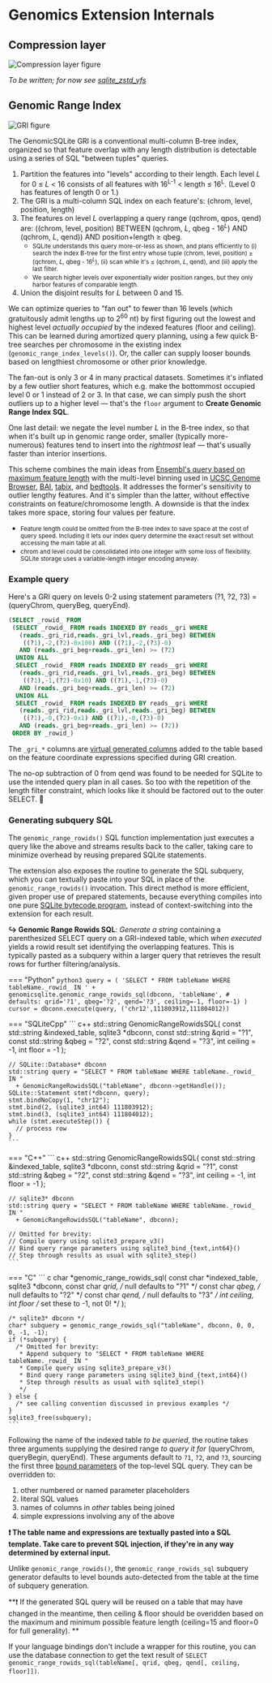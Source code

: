 # Genomics Extension Internals

## Compression layer

![Compression layer figure](sqlite_zstd_vfs.png)

*To be written; for now see [sqlite_zstd_vfs](https://github.com/mlin/sqlite_zstd_vfs)*

## Genomic Range Index

![GRI figure](gri.png)

The GenomicSQLite GRI is a conventional multi-column B-tree index, organized so that feature overlap with any length distribution is detectable using a series of SQL "between tuples" queries. 

1. Partition the features into "levels" according to their length. Each level *L* for 0 &le; *L* &lt; 16 consists of all features with 16<sup>L-1</sup> &lt; length &le; 16<sup>L</sup>. (Level 0 has features of length 0 or 1.)
2. The GRI is a multi-column SQL index on each feature's: (chrom, level, position, length)
3. The features on level *L* overlapping a query range (qchrom, qpos, qend) are: ((chrom, level, position) BETWEEN (qchrom, *L*, qbeg - 16<sup>*L*</sup>) AND (qchrom, *L*, qend)) AND position+length &ge; qbeg.
    * <small>SQLite understands this query more-or-less as shown, and plans efficiently to (i) search the index B-tree for the first entry whose tuple (chrom, level, position) &ge; (qchrom, *L*, qbeg - 16<sup>*L*</sup>), (ii) scan while it's &le; (qchrom, *L*, qend), and (iii) apply the last filter.</small>
    * <small>We search higher levels over exponentially wider position ranges, but they only harbor features of comparable length.</small>
4. Union the disjoint results for *L* between 0 and 15.

We can optimize queries to "fan out" to fewer than 16 levels (which gratuitously admit lengths up to 2<sup>60</sup> nt) by first figuring out the lowest and highest level *actually occupied* by the indexed features (floor and ceiling). This can be learned during amortized query planning, using a few quick B-tree searches per chromosome in the existing index (`genomic_range_index_levels()`). Or, the caller can supply looser bounds based on lengthiest chromosome or other prior knowledge.

The fan-out is only 3 or 4 in many practical datasets. Sometimes it's inflated by a few outlier short features, which e.g. make the bottommost occupied level 0 or 1 instead of 2 or 3. In that case, we can simply push the short outliers up to a higher level &mdash; that's the `floor` argument to **Create Genomic Range Index SQL**.

One last detail: we negate the level number *L* in the B-tree index, so that when it's built up in genomic range order, smaller (typically more-numerous) features tend to insert into the *rightmost* leaf &mdash; that's usually faster than interior insertions.

This scheme combines the main ideas from [Ensembl's query based on maximum feature length](https://dx.doi.org/10.1093%2Fdatabase%2Fbax020) with the multi-level binning used in [UCSC Genome Browser](https://genome.cshlp.org/content/12/6/996.full), [BAI](https://dx.doi.org/10.1093%2Fbioinformatics%2Fbtp352), [tabix](https://doi.org/10.1093/bioinformatics/btq671), and [bedtools](https://dx.doi.org/10.1093%2Fbioinformatics%2Fbtq033). It addresses the former's sensitivity to outlier lengthy features. And it's simpler than the latter, without effective constraints on feature/chromosome length. A downside is that the index takes more space, storing four values per feature.

* <small>Feature length could be omitted from the B-tree index to save space at the cost of query speed. Including it lets our index query determine the exact result set without accessing the main table at all.</small>
* <small>chrom and level could be consolidated into one integer with some loss of flexibility. SQLite storage uses a variable-length integer encoding anyway.</small>

### Example query

Here's a GRI query on levels 0-2 using statement parameters (?1, ?2, ?3) = (queryChrom, queryBeg, queryEnd).

```sql
(SELECT _rowid_ FROM
 (SELECT _rowid_ FROM reads INDEXED BY reads__gri WHERE
   (reads._gri_rid,reads._gri_lvl,reads._gri_beg) BETWEEN
    ((?1),-2,(?2)-0x100) AND ((?1),-2,(?3)-0)
   AND (reads._gri_beg+reads._gri_len) >= (?2)
  UNION ALL
  SELECT _rowid_ FROM reads INDEXED BY reads__gri WHERE
   (reads._gri_rid,reads._gri_lvl,reads._gri_beg) BETWEEN
    ((?1),-1,(?2)-0x10) AND ((?1),-1,(?3)-0)
   AND (reads._gri_beg+reads._gri_len) >= (?2)
  UNION ALL
  SELECT _rowid_ FROM reads INDEXED BY reads__gri WHERE
   (reads._gri_rid,reads._gri_lvl,reads._gri_beg) BETWEEN
    ((?1),-0,(?2)-0x1) AND ((?1),-0,(?3)-0)
   AND (reads._gri_beg+reads._gri_len) >= (?2))
 ORDER BY _rowid_)
```

The `_gri_*` columns are [virtual generated columns](https://sqlite.org/gencol.html) added to the table based on the feature coordinate expressions specified during GRI creation.

The no-op subtraction of 0 from qend was found to be needed for SQLite to use the intended query plan in all cases. So too with the repetition of the length filter constraint, which looks like it should be factored out to the outer SELECT. 🤷

### Generating subquery SQL

The `genomic_range_rowids()` SQL function implementation just executes a query like the above and streams results back to the caller, taking care to minimize overhead by reusing prepared SQLite statements.

The extension also exposes the routine to generate the SQL subquery, which you can textually paste into your SQL in place of the `genomic_range_rowids()` invocation. This direct method is more efficient, given proper use of prepared statements, because everything compiles into one pure [SQLite bytecode program](https://www.sqlite.org/opcode.html), instead of context-switching into the extension for each result.

**↪ Genomic Range Rowids SQL**: *Generate a string* containing a parenthesized SELECT query on a GRI-indexed table, which *when executed* yields a rowid result set identifying the overlapping features. This is typically pasted as a subquery within a larger query that retrieves the result rows for further filtering/analysis.

=== "Python"
    ``` python3
    query = (
      'SELECT * FROM tableName WHERE tableName._rowid_ IN ' +
      genomicsqlite.genomic_range_rowids_sql(dbconn, 'tableName',
                                             # defaults:
                                             qrid='?1', qbeg='?2', qend='?3',
                                             ceiling=-1, floor=-1)
    )
    cursor = dbconn.execute(query, ('chr12',111803912,111804012))
    ```

=== "SQLiteCpp"
    ``` c++
    std::string GenomicRangeRowidsSQL(
      const std::string &indexed_table,
      sqlite3 *dbconn,
      const std::string &qrid = "?1",
      const std::string &qbeg = "?2",
      const std::string &qend = "?3",
      int ceiling = -1, int floor = -1
    );

    // SQLite::Database* dbconn
    std::string query = "SELECT * FROM tableName WHERE tableName._rowid_ IN "
      + GenomicRangeRowidsSQL("tableName", dbconn->getHandle());
    SQLite::Statement stmt(*dbconn, query);
    stmt.bindNoCopy(1, "chr12");
    stmt.bind(2, (sqlite3_int64) 111803912);
    stmt.bind(3, (sqlite3_int64) 111804012);
    while (stmt.executeStep()) {
      // process row
    }
    ```

=== "C++"
    ``` c++
    std::string GenomicRangeRowidsSQL(
      const std::string &indexed_table,
      sqlite3 *dbconn,
      const std::string &qrid = "?1",
      const std::string &qbeg = "?2",
      const std::string &qend = "?3",
      int ceiling = -1, int floor = -1
    );

    // sqlite3* dbconn
    std::string query = "SELECT * FROM tableName WHERE tableName._rowid_ IN "
      + GenomicRangeRowidsSQL("tableName", dbconn);

    // Omitted for brevity:
    // Compile query using sqlite3_prepare_v3()
    // Bind query range parameters using sqlite3_bind_{text,int64}()
    // Step through results as usual with sqlite3_step()
    ```

=== "C"
    ``` c
    char *genomic_range_rowids_sql(
      const char *indexed_table,
      sqlite3 *dbconn,
      const char *qrid,       /* null defaults to "?1" */
      const char *qbeg,       /* null defaults to "?2" */
      const char *qend,       /* null defaults to "?3" */
      int ceiling, int floor  /* set these to -1, not 0! */
    );

    /* sqlite3* dbconn */
    char* subquery = genomic_range_rowids_sql("tableName", dbconn, 0, 0, 0, -1, -1);
    if (*subquery) {
      /* Omitted for brevity:
       * Append subquery to "SELECT * FROM tableName WHERE tableName._rowid_ IN "
       * Compile query using sqlite3_prepare_v3()
       * Bind query range parameters using sqlite3_bind_{text,int64}()
       * Step through results as usual with sqlite3_step()
       */
    } else {
      /* see calling convention discussed in previous examples */
    }
    sqlite3_free(subquery);
    ```

Following the name of the indexed table *to be queried*, the routine takes three arguments supplying the desired range *to query it for* (queryChrom, queryBegin, queryEnd). These arguments default to `?1`, `?2`, and `?3`, sourcing the first three [bound parameters](https://www.sqlite.org/c3ref/bind_blob.html) of the top-level SQL query. They can be overridden to:

1. other numbered or named parameter placeholders
2. literal SQL values
3. names of columns in *other* tables being joined
4. simple expressions involving any of the above

**❗ The table name and expressions are textually pasted into a SQL template. Take care to prevent SQL injection, if they're in any way determined by external input.**

Unlike `genomic_range_rowids()`, the `genomic_range_rowids_sql` subquery generator defaults to level bounds auto-detected from the table at the time of subquery generation.

**❗ If the generated SQL query will be reused on a table that may have changed in the meantime, then ceiling & floor should be overidden based on the maximum and minimum possible feature length (ceiling=15 and floor=0 for full generality). **

If your language bindings don't include a wrapper for this routine, you can use the database connection to get the text result of `SELECT genomic_range_rowids_sql(tableName[, qrid, qbeg, qend[, ceiling, floor]])`.

